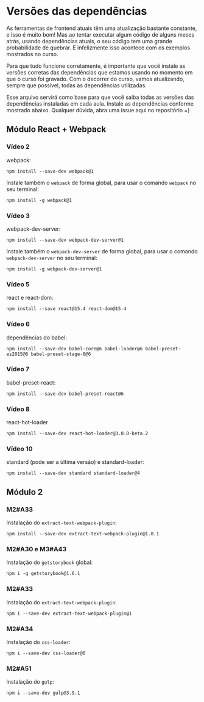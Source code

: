 # Versões das dependências

As ferramentas de frontend atuais têm uma atualização bastante constante, e isso é muito bom!
Mas ao tentar executar algum código de alguns meses atrás, usando dependências atuais, o seu
código tem uma grande probabilidade de quebrar. E infelizmente isso acontece com os exemplos mostrados no curso.

Para que tudo funcione corretamente, é importante que você instale as versões corretas das dependências
que estamos usando no momento em que o curso foi gravado. Com o decorrer do curso, vamos atualizando, sempre que
possível, todas as dependências utilizadas.

Esse arquivo servirá como base para que você saiba todas as versões das dependências instaladas em cada aula.
Instale as dependências conforme mostrado abaixo. Qualquer dúvida, abra uma issue aqui no repositório =)

## Módulo React + Webpack

### Vídeo 2

webpack:

```
npm install --save-dev webpack@1
```

Instale também o `webpack` de forma global, para usar o comando `webpack` no seu terminal:

```
npm install -g webpack@1
```

### Vídeo 3

webpack-dev-server:

```
npm install --save-dev webpack-dev-server@1
```

Instale também o `webpack-dev-server` de forma global, para usar o comando `webpack-dev-server` no seu terminal:

```
npm install -g webpack-dev-server@1
```

### Vídeo 5

react e react-dom:

```
npm install --save react@15.4 react-dom@15.4
```

### Vídeo 6

dependências do babel:

```
npm install --save-dev babel-core@6 babel-loader@6 babel-preset-es2015@6 babel-preset-stage-0@6
```

### Vídeo 7

babel-preset-react:

```
npm install --save-dev babel-preset-react@6
```

### Vídeo 8

react-hot-loader

```
npm install --save-dev react-hot-loader@3.0.0-beta.2
```

### Vídeo 10

standard (pode ser a última versão) e standard-loader:

```
npm install --save-dev standard standard-loader@4
```

## Módulo 2

### M2#A33

Instalação do `extract-text-webpack-plugin`:

```
npm install --save-dev extract-text-webpack-plugin@1.0.1
```

### M2#A30 e M3#A43

Instalação do `getstorybook` global:

```
npm i -g getstorybook@1.6.1
```

### M2#A33

Instalação do `extract-text-webpack-plugin`:

```
npm i --save-dev extract-text-webpack-plugin@1
```

### M2#A34

Instalação do `css-loader`:

```
npm i --save-dev css-loader@0
```

### M2#A51

Instalação do `gulp`:

```
npm i --save-dev gulp@3.9.1
```
